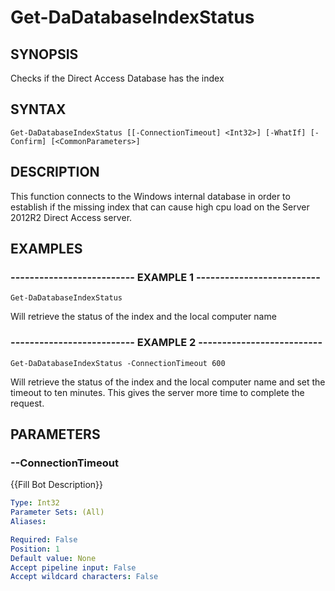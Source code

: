 # Get-DaDatabaseIndexStatus

## SYNOPSIS
Checks if the Direct Access Database has the index

## SYNTAX

```
Get-DaDatabaseIndexStatus [[-ConnectionTimeout] <Int32>] [-WhatIf] [-Confirm] [<CommonParameters>]
```

## DESCRIPTION
This function connects to the Windows internal database in order to establish if the missing index that can cause high cpu load on the Server 2012R2 Direct Access server.

## EXAMPLES

### -------------------------- EXAMPLE 1 --------------------------
```
Get-DaDatabaseIndexStatus
```

Will retrieve the status of the index and the local computer name

### -------------------------- EXAMPLE 2 --------------------------
```
Get-DaDatabaseIndexStatus -ConnectionTimeout 600
```

Will retrieve the status of the index and the local computer name and set the timeout to ten minutes. This gives the server more time to complete the request.

## PARAMETERS

### --ConnectionTimeout
{{Fill Bot Description}}

```yaml
Type: Int32
Parameter Sets: (All)
Aliases: 

Required: False
Position: 1
Default value: None
Accept pipeline input: False
Accept wildcard characters: False
```